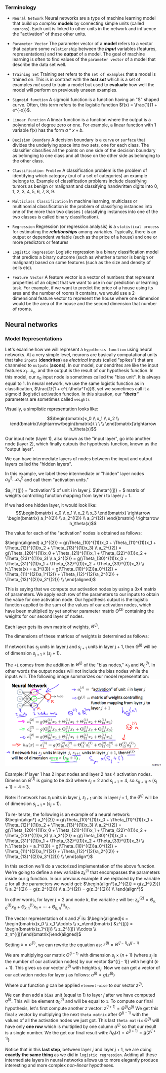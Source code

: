 ### Terminology
-   `Neural Network`
    Neural networks are a type of machine learning model that build up *complex* **models** by connecting simple units (called `neurons`). Each unit is linked to other units in the network and influence the "activation" of these other units.

-   `Parameter Vector`
    The parameter vector of a **model** refers to a vector that capture some `relationship` between the ***input*** variables (features, representations) and the ***output*** of a model.
    The goal of machine learning is often to find values of the `parameter vector` of a model that describe the data set well.

-   `Training Set`
    Training set refers to the `set of examples` that a model is trained on.
    This is in contrast with the ***test set*** which is a set of examples *not* used to train a model but used to **evaluate** how well the model will perform on previously unseen examples.

-   `Sigmoid function`
    A sigmoid function is a function having an "S" shaped curve. Often, this term refers to the logistic function $f(x) = \frac{1}{1 + e^{-x}}$.

-   `Linear Function`
    A linear function is a function where the output is a polynomial of degree zero or one. For example, a linear function with 1 variable f(x) has the form $a * x + b$.

-   `Decision Boundary`
    A decision boundary is a `curve` or `surface` that divides the underlying space into *two* sets, one for each class. The classifier classifies all the points on one side of the decision boundary as belonging to one class and all those on the other side as belonging to the other class.

-   `Classification Problem`
    A classification problem is the problem of identifying which category (out of a set of categories) an example belongs to.
    Example of classification problems include classifying tumors as benign or malignant and classifying handwritten digits into 0, 1, 2, 3, 4, 5, 6, 7, 8, 9.

-   `Multiclass Classification`
    In machine learning, multiclass or multinomial classification is the problem of classifying instances into one of the more than two classes ( classifying instances into one of the two classes is called binary classification).

-   `Regression`
    Regression (or regression analysis) is a `statistical process` for estimating the ***relationships*** among variables.
    Typically, there is an output or dependent variable (such as the price of a house) and one or more predictors or features

-   `Logistic Regression`
    Logistic regression is a binary classification model that predicts a binary outcome (such as whether a tumor is benign or malignant) based on some features (such as the size and density of cells etc).

-   `Feature Vector`
    A feature vector is a vector of numbers that represent properties of an object that we want to use in our prediction or learning task.
    For example, if we want to predict the price of a house using its area and the number of rooms it contains, we would use a 2-dimensional feature vector to represent the house where one dimension would be the area of the house and the second dimension that number of rooms.

## Neural networks
### Model Representations
Let's examine how we will represent a `hypothesis function` using neural networks.
At a very simple level, neurons are basically computational units that take `inputs` (**dendrites**) as *electrical* inputs (called "spikes") that are channeled to `outputs` (**axons**).
In our model, our dendrites are like the input features $x_1 ... x_n$, and the output is the result of our hypothesis function.
In this model, our $x_0$ input node is sometimes called the "bias unit". It is always equal to 1.
In neural network, we use the same logistic function as in classification, $\frac{1}{1 + e^{-\theta^Tx}}$, yet we sometimes call it a sigmoid (logistic) activation function. In this situation, our ***"theta"*** parameters are sometimes called `weights`

Visually, a simplistic representation looks like:

$$\begin{bmatrix}x_0 \\ x_1 \\ x_2 \\ \end{bmatrix}\rightarrow\begin{bmatrix}\ \ \ \\ \end{bmatrix}\rightarrow h_\theta(x)$$

Our input note (layer 1), also known as the "input layer", go into another node (layer 2), which finally outputs the hypothesis function, known as the "output layer".

We can have intermediate layers of nodes between the input and output layers called the "hidden layers".

In this example, we label these intermediate or "hidden" layer nodes $a_0^2 ... a_n^2$ and call them "activation units."

$a_i^{(j)} = "activation"$ of unit $i$ in layer $j$.
$\theta^{(j)} = $ matrix of weights controlling function mapping from layer $i$ to layer $j + 1$.

If we had one hidden layer, it would look like:
$$\begin{bmatrix}
    x_0 \\
    x_1 \\
    x_2 \\
    x_3
\end{bmatrix}
\rightarrow
\begin{bmatrix}
    a_1^{(2)} \\
    a_2^{(2)} \\
    a_3^{(2)}
\end{bmatrix}
\rightarrow
    h_\theta(x)$$

The value for each of the "activation" nodes is obtained as follows:

$\begin{aligned}
a_1^{(2)} = g(\Theta_{10}^{(1)}x_0 + \Theta_{11}^{(1)}x_1 + \Theta_{12}^{(1)}x_2 + \Theta_{13}^{(1)}x_3) \\
a_2^{(2)} = g(\Theta_{20}^{(1)}x_0 + \Theta_{21}^{(1)}x_1 + \Theta_{22}^{(1)}x_2 + \Theta_{23}^{(1)}x_3) \\
a_3^{(2)} = g(\Theta_{30}^{(1)}x_0 + \Theta_{31}^{(1)}x_1 + \Theta_{32}^{(1)}x_2 + \Theta_{33}^{(1)}x_3) \\ h_\Theta(x) = a_1^{(3)} = g(\Theta_{10}^{(2)}a_0^{(2)} + \Theta_{11}^{(2)}a_1^{(2)} + \Theta_{12}^{(2)}a_2^{(2)} + \Theta_{13}^{(2)}a_3^{(2)}) \\
\end{aligned}$

This is saying that we compute our activation nodes by using a 3x4 matrix of parameters.
We apply each row of the parameters to our inputs to obtain the value for one activation node.
Our hypothesis output is the logistic function applied to the sum of the values of our activation nodes, which have been multiplied by yet another parameter matrix $\Theta^{(2)}$ containing the weights for our second layer of nodes.

Each layer gets its own matrix of weights, $\Theta^{(j)}$.

The dimensions of these matrices of weights is determined as follows:

$\text{If network has $s_j$ units in layer $j$ and $s_{j+1}$ units in layer $j+1$, then $\Theta^{(j)}$ will be of dimension $s_{j+1} \times (s_j + 1)$.}$

The `+1` comes from the addition in $\Theta^{(j)}$ of the "bias nodes," $x_0$ and $\Theta_0^{(j)}$. In other words the output nodes will not include the bias nodes while the inputs will. The following image summarizes our model representation:
![model representation](/image/w4-1-1.png)

Example: If layer 1 has 2 input nodes and layer 2 has 4 activation nodes. Dimension $\Theta^{(1)}$ is going to be 4x3 where $s_j = 2$ and $s_{j + 1} = 4$, so $s_{(j + 1)} \times (s_j + 1) = 4 \times 3$.

Note: if network has $s_j$ units in layer $j$, $s_{j + 1}$ units in layer $j + 1$, the $\theta^{(j)}$ will be of dimension $s_{j + 1} \times (s_j + 1)$.

To re-iterate, the following is an example of a neural network:
$\begin{align*} a_1^{(2)} = g(\Theta_{10}^{(1)}x_0 + \Theta_{11}^{(1)}x_1 + \Theta_{12}^{(1)}x_2 + \Theta_{13}^{(1)}x_3) \\ a_2^{(2)} = g(\Theta_{20}^{(1)}x_0 + \Theta_{21}^{(1)}x_1 + \Theta_{22}^{(1)}x_2 + \Theta_{23}^{(1)}x_3) \\ a_3^{(2)} = g(\Theta_{30}^{(1)}x_0 + \Theta_{31}^{(1)}x_1 + \Theta_{32}^{(1)}x_2 + \Theta_{33}^{(1)}x_3) \\ h_\Theta(x) = a_1^{(3)} = g(\Theta_{10}^{(2)}a_0^{(2)} + \Theta_{11}^{(2)}a_1^{(2)} + \Theta_{12}^{(2)}a_2^{(2)} + \Theta_{13}^{(2)}a_3^{(2)}) \\ \end{align*}$

In this section we'll do a vectorized implementation of the above function. We're going to define a new variable $z_k^{(j)}$ that encompasses the parameters inside our g function. In our previous example if we replaced by the variable $z$ for all the parameters we would get:
$\begin{align*}a_1^{(2)} = g(z_1^{(2)}) \\ a_2^{(2)} = g(z_2^{(2)}) \\ a_3^{(2)} = g(z_3^{(2)}) \\ \end{align*}$

In other words, for layer $j = 2$ and node $k$, the variable `z` will be:
$z_k^{(2)} = \Theta_{k,0}^{(1)}x_0 + \Theta_{k,1}^{(1)}x_1 + \cdots + \Theta_{k,n}^{(1)}x_n$

The vector representation of $x$ and $z^j$ is:
$\begin{aligned}x = \begin{bmatrix}x_0 \\ x_1 \\\cdots \\ x_n\end{bmatrix} &z^{(j)} = \begin{bmatrix}z_1^{(j)} \\ z_2^{(j)} \\\cdots \\ z_n^{(j)}\end{bmatrix}\end{aligned}$

Setting $x = a^{(1)}$, we can rewrite the equation as:
$z^{(j)} = \Theta^{(j-1)}a^{(j-1)}$

We are multiplying our matrix $\Theta^{(j - 1)}$ with dimension $s_j \times (n + 1)$ (where $s_j$ is the number of our activation nodes) by our vector $a^{(j - 1)} with height $(n + 1)$. This gives us our vector $z^{(j)}$ with heights $s_j$. Now we can get a vector of our activation nodes for layer $j$ as follows:
$a^{(j)} = g(z^{(j)})$

Where our function $g$ can be applied `element-wise` to our vector $z^{(j)}$.

We can then add a `bias` unit (equal to 1) to layer $j$ after we have computed $a^{(j)}$. This will be element $a_0^{(j)}$ and will be equal to `1`. To compute our final hypothesis, let's first compute another $z$ vector:
$z^{(j + 1)} = \Theta^{(j)}a^{(j)}$
We get this final `z` vector by multiplying the next `theta matrix` after $\Theta^{(j - 1)}$ with the values of all the activation nodes we just got.
This last `theta matrix` $\Theta^{(j)}$ will have only **one row** which is multiplied by one column $a^{(j)}$ so that our result is a single number. We the get our final result with:
$h_\Theta (x) = a^{(j + 1)} = g(z^(j + 1))$

Notice that in this **last step**, between layer $j$ and layer $j + 1$, we are doing **exactly the same thing** as we did in `logistic regression`. Adding all these intermediate layers in neural networks allows us to more elegantly produce interesting and more complex *non-linear* hypotheses.

